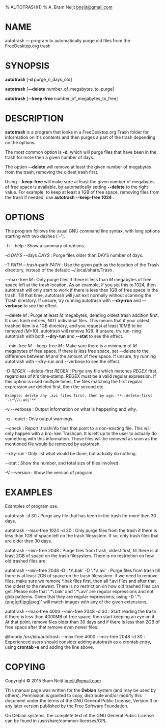 % AUTOTRASH(1)
% A. Bram Neijt <bneijt@gmail.com>

# NAME

autotrash — program to automatically purge old files from the FreeDesktop.org trash

# SYNOPSIS

**autotrash** [**-d** purge_n_days_old]

**autotrash** [**--delete** number_of_megabytes_to_purge]

**autotrash** [**--keep-free** number_of_megabytes_to_free]

# DESCRIPTION

**autotrash** is  a program that looks in a FreeDesktop.org Trash folder for information on it's contents
and then purges a part of the trash depending on the options.

The most common option is **-d**, which will purge files that have been in the trash for more then a given
number of days.

The  option **--delete** will remove at least the given number of megabytes from the trash, removing the
oldest trash first.

Using **--keep-free** will make sure at least the given number of megabytes of free space is available, by
automatically setting **--delete** to the right value. For example, to keep at least a 1GB of free space,
removing files from the trash if needed, use **autotrash --keep-free 1024** .

# OPTIONS

This program follows the usual GNU command line syntax, with long options  starting  with  two  dashes
(`-').

-h --help
:   Show a summary of options.

-d _DAYS_ --days _DAYS_
:   Purge files older than DAYS number of days.

-T _PATH_ --trash-path _PATH_
:   Use  the  given  path  as  the  location  of  the  Trash  directory, instead of the default:
    ~/.local/share/Trash .

--max-free _M_
:   Only purge files if there is less than _M_ megabytes of free space left at the trash location.
    As  an  example, if you set this to 1024, then autotrash will only start to work if there is
    less than 1GB of free space in the trash. Till that time, autotrash will just exit  normally
    without  scanning  the  Trash directory. If unsure, try running autotrash with **--dry-run** and
    **--verbose** to see the effect.

--delete _M_
:   Purge at least _M_ megabytes, deleting oldest trash addition first. It uses trash entries, NOT
    individual  files.  This  means that if your oldest trashed item is a 1GB directory, and you
    request at least 10MB to be removed (_M_=10), autotrash will remove 1GB. If unsure,  try  run‐
    ning autotrash with both **--dry-run** and **--stat** to see the effect.

--min-free _M_ --keep-free _M_
:   Make  sure there is a minimum of _M_ megabytes of free space. If there is less free space, set
    --delete to the difference between _M_ and the amount of free space. If  unsure,  try  running
    autotrash with --dry-run and --verbose to see the effect.

-D _REGEX_ --delete-first _REGEX_
:   Purge  any  file  which  matches _REGEX_ first, regardless of it's time-stamp. REGEX must be a
    valid regular expression. If this option is used multiple  times,  the  files  matching  the
    first  regular  expression are deleted first, then the second etc.

    Example: delete any .avi files first, then by age: **--delete-first '.\*\\\.avi'**

-v --verbose
:   Output information on what is happening and why.

-q --quiet
:   Only output warnings.

--check
:   Report .trashinfo files that point to a non-existing file. This will only happen with a bro‐
    ken  Trashcan.  It  is  left  up to the user to actually do something with this information.
    These files will be removed as soon as the mentioned file would be removed by autotrash.

--dry-run
:   Only list what would be done, but actually do nothing.

--stat
:   Show the number, and total size of files involved.

-V --version
:   Show the version of program.

# EXAMPLES

Examples of program use.

autotrash -d 30
:   Purge any file that has been in the trash for more then 30 days.

autotrash --max-free 1024 -d 30
:   Only purge files from the trash if there is less  than  1GB  of  space  left  on  the  trash
    filesystem. If so, only trash files that are older than 30 days.

autotrash --min-free 2048
:   Purge  files  from  trash,  oldest  first,  till there is at least 2GB of space on the trash
    filesystem. There is no restriction on how old trashed files are.

autotrash --min-free 2048 -D '.\*\\\\.bak' -D '.\*\\\\.avi'
:   Purge files from trash till there is at least 2GB of space on the trash  filesystem.  If  we
    need  to remove files, make sure we remove *.bak files first, then all *.avi files and after
    that the oldest to the newest. There is no restriction on how old  trashed  files  can  get.
    Please  note  that  '.\*\\.bak'  and  '.\*\\.avi' are regular expressions and not glob patterns.
    Given that they are regular expressions, using -D '.\*\\.(png|gif|jpg|jpeg)' will match images
    with any of the given extensions.

autotrash --max-free 4000 --min-free 2048 -d 30
:   Start  reading  the  trash if there is less than 4000MB of free space, then start keeping an
    eye on it. At that point, remove files older than 30 days and if there is less than 2GB of free
    space after that remove even newer files.

@hourly /usr/bin/autotrash --max-free 4000 --min-free 2048 -d 30
:   Experienced  users should consider adding autotrash as a crontab entry, using **crontab -e** and
    adding the line above.

# COPYING

Copyright © 2015 Bram Neijt <bneijt@gmail.com>

This manual page was written for the **Debian** system (and may be used  by
others).  Permission is granted to copy, distribute and/or modify this document under the terms of the
GNU General Public License, Version 3 or any later version published by the Free Software Foundation.

On Debian systems, the complete text of the GNU General Public License can be found in
/usr/share/common-licenses/GPL.
